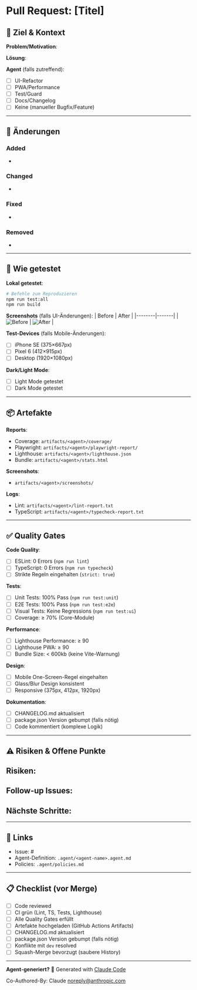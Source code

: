 # Pull Request: [Titel]

## 🎯 Ziel & Kontext

<!-- Was wird geändert und warum? (2-3 Sätze) -->

**Problem/Motivation**:


**Lösung**:


**Agent** (falls zutreffend):
- [ ] UI-Refactor
- [ ] PWA/Performance
- [ ] Test/Guard
- [ ] Docs/Changelog
- [ ] Keine (manueller Bugfix/Feature)

---

## 📝 Änderungen

<!-- Stichpunkte mit Key-Changes -->

### Added
-

### Changed
-

### Fixed
-

### Removed
-

---

## 🧪 Wie getestet

<!-- Konkrete Befehle/Links (reproduzierbar) -->

**Lokal getestet**:
```bash
# Befehle zum Reproduzieren
npm run test:all
npm run build
```

**Screenshots** (falls UI-Änderungen):
| Before | After |
|--------|-------|
| ![Before](link) | ![After](link) |

**Test-Devices** (falls Mobile-Änderungen):
- [ ] iPhone SE (375×667px)
- [ ] Pixel 6 (412×915px)
- [ ] Desktop (1920×1080px)

**Dark/Light Mode**:
- [ ] Light Mode getestet
- [ ] Dark Mode getestet

---

## 📦 Artefakte

<!-- Pfade zu Reports/Screenshots/Logs -->

**Reports**:
- Coverage: `artifacts/<agent>/coverage/`
- Playwright: `artifacts/<agent>/playwright-report/`
- Lighthouse: `artifacts/<agent>/lighthouse.json`
- Bundle: `artifacts/<agent>/stats.html`

**Screenshots**:
- `artifacts/<agent>/screenshots/`

**Logs**:
- Lint: `artifacts/<agent>/lint-report.txt`
- TypeScript: `artifacts/<agent>/typecheck-report.txt`

---

## ✅ Quality Gates

<!-- Bestätigung, dass alle Gates erfüllt sind -->

**Code Quality**:
- [ ] ESLint: 0 Errors (`npm run lint`)
- [ ] TypeScript: 0 Errors (`npm run typecheck`)
- [ ] Strikte Regeln eingehalten (`strict: true`)

**Tests**:
- [ ] Unit Tests: 100% Pass (`npm run test:unit`)
- [ ] E2E Tests: 100% Pass (`npm run test:e2e`)
- [ ] Visual Tests: Keine Regressions (`npm run test:ui`)
- [ ] Coverage: ≥ 70% (Core-Module)

**Performance**:
- [ ] Lighthouse Performance: ≥ 90
- [ ] Lighthouse PWA: ≥ 90
- [ ] Bundle Size: < 600kb (keine Vite-Warnung)

**Design**:
- [ ] Mobile One-Screen-Regel eingehalten
- [ ] Glass/Blur Design konsistent
- [ ] Responsive (375px, 412px, 1920px)

**Dokumentation**:
- [ ] CHANGELOG.md aktualisiert
- [ ] package.json Version gebumpt (falls nötig)
- [ ] Code kommentiert (komplexe Logik)

---

## ⚠️ Risiken & Offene Punkte

<!-- Was könnte schiefgehen? Follow-ups? -->

**Risiken**:
-

**Follow-up Issues**:
-

**Nächste Schritte**:
-

---

## 🔗 Links

<!-- Referenzen zu Issues, Docs, etc. -->

- Issue: #
- Agent-Definition: `.agent/<agent-name>.agent.md`
- Policies: `.agent/policies.md`

---

## 📋 Checklist (vor Merge)

- [ ] Code reviewed
- [ ] CI grün (Lint, TS, Tests, Lighthouse)
- [ ] Alle Quality Gates erfüllt
- [ ] Artefakte hochgeladen (GitHub Actions Artifacts)
- [ ] CHANGELOG.md aktualisiert
- [ ] package.json Version gebumpt (falls nötig)
- [ ] Konflikte mit `dev` resolved
- [ ] Squash-Merge bevorzugt (saubere History)

---

**Agent-generiert?**
🤖 Generated with [Claude Code](https://claude.com/claude-code)

Co-Authored-By: Claude <noreply@anthropic.com>
